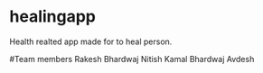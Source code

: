 # healingapp

Health realted app made for to heal person.

#Team members
Rakesh Bhardwaj
Nitish
Kamal Bhardwaj
Avdesh
